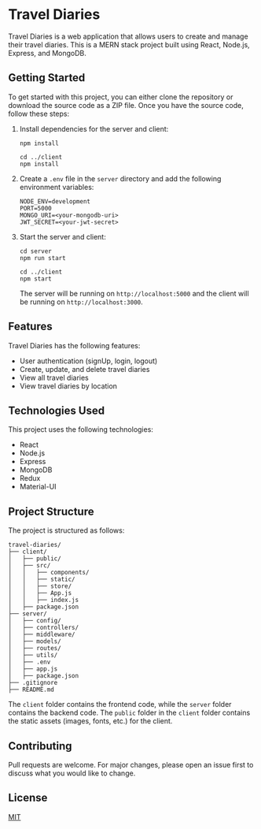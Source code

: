 # Travel Diaries

Travel Diaries is a web application that allows users to create and manage their travel diaries. This is a MERN stack project built using React, Node.js, Express, and MongoDB.

## Getting Started

To get started with this project, you can either clone the repository or download the source code as a ZIP file. Once you have the source code, follow these steps:

1. Install dependencies for the server and client:
   ```
   npm install

   cd ../client
   npm install
   ```
2. Create a `.env` file in the `server` directory and add the following environment variables:
   ```
   NODE_ENV=development
   PORT=5000
   MONGO_URI=<your-mongodb-uri>
   JWT_SECRET=<your-jwt-secret>
   ```
3. Start the server and client:
   ```
   cd server
   npm run start

   cd ../client
   npm start
   ```
   The server will be running on `http://localhost:5000` and the client will be running on `http://localhost:3000`.

## Features

Travel Diaries has the following features:

- User authentication (signUp, login, logout)
- Create, update, and delete travel diaries
- View all travel diaries
- View travel diaries by location

## Technologies Used

This project uses the following technologies:

- React
- Node.js
- Express
- MongoDB
- Redux
- Material-UI

## Project Structure

The project is structured as follows:

```
travel-diaries/
├── client/
│   ├── public/
│   ├── src/
│   │   ├── components/
│   │   ├── static/
│   │   ├── store/
│   │   ├── App.js
│   │   ├── index.js
│   ├── package.json
├── server/
│   ├── config/
│   ├── controllers/
│   ├── middleware/
│   ├── models/
│   ├── routes/
│   ├── utils/
│   ├── .env
│   ├── app.js
│   ├── package.json
├── .gitignore
├── README.md
```

The `client` folder contains the frontend code, while the `server` folder contains the backend code. The `public` folder in the `client` folder contains the static assets (images, fonts, etc.) for the client.

## Contributing

Pull requests are welcome. For major changes, please open an issue first to discuss what you would like to change.

## License

[MIT](https://choosealicense.com/licenses/mit/)
